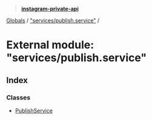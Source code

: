 > **[instagram-private-api](../README.md)**

[Globals](../README.md) / ["services/publish.service"](_services_publish_service_.md) /

# External module: "services/publish.service"

## Index

### Classes

* [PublishService](../classes/_services_publish_service_.publishservice.md)